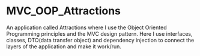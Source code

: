 # MVC_OOP_Attractions
An application called Attractions where I use the Object Oriented Programming principles and the MVC design pattern. Here I use interfaces, classes, DTO(data transfer object) and dependency injection to connect the layers of the application and make it work/run.
